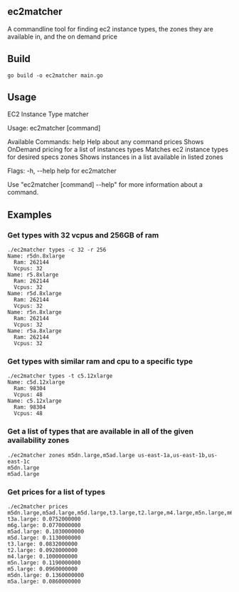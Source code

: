 ## ec2matcher

A commandline tool for finding ec2 instance types, the zones they are available in, and the on demand price

## Build
	go build -o ec2matcher main.go


## Usage
EC2 Instance Type matcher

Usage:
  ec2matcher [command]

Available Commands:
  help        Help about any command
  prices      Shows OnDemand pricing for a list of instances
  types       Matches ec2 instance types for desired specs
  zones       Shows instances in a list available in listed zones

Flags:
  -h, --help   help for ec2matcher

Use "ec2matcher [command] --help" for more information about a command.


## Examples

### Get types with 32 vcpus and 256GB of ram
	./ec2matcher types -c 32 -r 256
	Name: r5dn.8xlarge
	  Ram: 262144
	  Vcpus: 32
	Name: r5.8xlarge
	  Ram: 262144
	  Vcpus: 32
	Name: r5d.8xlarge
	  Ram: 262144
	  Vcpus: 32
	Name: r5n.8xlarge
	  Ram: 262144
	  Vcpus: 32
	Name: r5a.8xlarge
	  Ram: 262144
	  Vcpus: 32

### Get types with similar ram and cpu to a specific type  
	./ec2matcher types -t c5.12xlarge
	Name: c5d.12xlarge
	  Ram: 98304
	  Vcpus: 48
	Name: c5.12xlarge
	  Ram: 98304
	  Vcpus: 48


### Get a list of types that are available in all of the given availability zones
	./ec2matcher zones m5dn.large,m5ad.large us-east-1a,us-east-1b,us-east-1c
	m5dn.large
	m5ad.large

### Get prices for a list of types
	./ec2matcher prices m5dn.large,m5ad.large,m5d.large,t3.large,t2.large,m4.large,m5n.large,m6g.large,t3a.large,m5.large,m5a.large
	t3a.large: 0.0752000000
	m6g.large: 0.0770000000
	m5ad.large: 0.1030000000
	m5d.large: 0.1130000000
	t3.large: 0.0832000000
	t2.large: 0.0928000000
	m4.large: 0.1000000000
	m5n.large: 0.1190000000
	m5.large: 0.0960000000
	m5dn.large: 0.1360000000
	m5a.large: 0.0860000000

